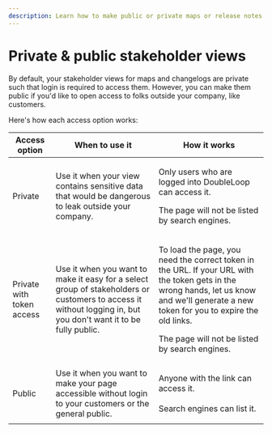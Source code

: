 ```yaml
---
description: Learn how to make public or private maps or release notes.
---
```


# Private & public stakeholder views

By default, your stakeholder views for maps and changelogs are private such that login is required to access them. However, you can make them public if you'd like to open access to folks outside your company, like customers.

Here's how each access option works:

| Access option             | When to use it                                                                                                                                                  | How it works                                                                                                                                                                                                                                         |
| ------------------------- | --------------------------------------------------------------------------------------------------------------------------------------------------------------- | ---------------------------------------------------------------------------------------------------------------------------------------------------------------------------------------------------------------------------------------------------- |
| Private                   | Use it when your view contains sensitive data that would be dangerous to leak outside your company.                                                             | <p>Only users who are logged into DoubleLoop can access it.</p><p>The page will not be listed by search engines.</p>                                                                                                                                 |
| Private with token access | Use it when you want to make it easy for a select group of stakeholders or customers to access it without logging in, but you don't want it to be fully public. | <p>To load the page, you need the correct token in the URL. If your URL with the token gets in the wrong hands, let us know and we'll generate a new token for you to expire the old links.</p><p>The page will not be listed by search engines.</p> |
| Public                    | Use it when you want to make your page accessible without login to your customers or the general public.                                                        | <p>Anyone with the link can access it.<br><br>Search engines can list it.</p>                                                                                                                                                                        |
